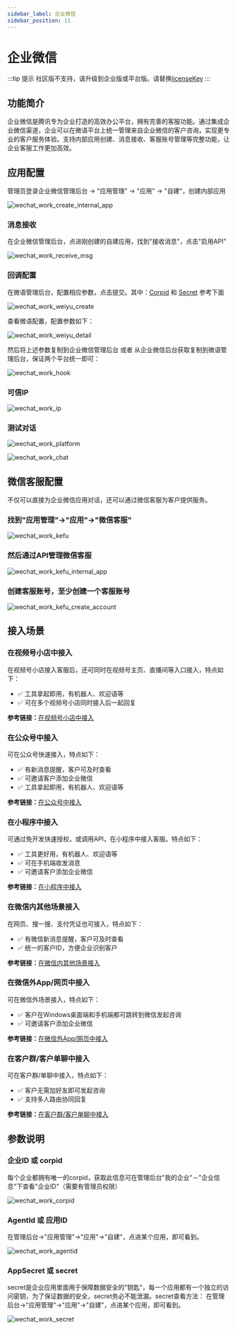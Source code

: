 ```yaml
---
sidebar_label: 企业微信
sidebar_position: 11
---
```


# 企业微信

:::tip 提示
社区版不支持，请升级到企业版或平台版。请替换[licenseKey](../development/license.md)
:::

## 功能简介

企业微信是腾讯专为企业打造的高效办公平台，拥有完善的客服功能。通过集成企业微信渠道，企业可以在微语平台上统一管理来自企业微信的客户咨询，实现更专业的客户服务体验。支持内部应用创建、消息接收、客服账号管理等完整功能，让企业客服工作更加高效。

## 应用配置

管理员登录企业微信管理后台 → "应用管理" → "应用" → "自建"，创建内部应用

![wechat_work_create_internal_app](/img/channel/wechat/wechat_work_create_internal_app.png)

### 消息接收

在企业微信管理后台，点进刚创建的自建应用，找到"接收消息"，点击"启用API"

![wechat_work_receive_msg](/img/channel/wechat/wechat_work_receive_msg.png)

### 回调配置

在微语管理后台，配置相应参数，点击提交。其中：[Corpid](#企业id-或-corpid) 和 [Secret](#appsecret-或-secret) 参考下面

![wechat_work_weiyu_create](/img/channel/wechat/wechat_work_weiyu_create.png)

查看微语配置，配置参数如下：

![wechat_work_weiyu_detail](/img/channel/wechat/wechat_work_weiyu_detail.png)

然后将上述参数复制到企业微信管理后台 或者 从企业微信后台获取复制到微语管理后台，保证两个平台统一即可：

![wechat_work_hook](/img/channel/wechat/wechat_work_hook.png)

### 可信IP

![wechat_work_ip](/img/channel/wechat/wechat_work_ip.png)

### 测试对话

![wechat_work_platform](/img/channel/wechat/wechat_work_platform.png)

![wechat_work_chat](/img/channel/wechat/wechat_work_chat.png)

## 微信客服配置

不仅可以直接为企业微信应用对话，还可以通过微信客服为客户提供服务。

### 找到"应用管理"→"应用"→"微信客服"

![wechat_work_kefu](/img/channel/wechat/wechat_work_kefu.png)

### 然后通过API管理微信客服

![wechat_work_kefu_internal_app](/img/channel/wechat/wechat_work_kefu_internal_app.png)

### 创建客服账号，至少创建一个客服账号

![wechat_work_kefu_create_account](/img/channel/wechat/wechat_work_kefu_create_account.png)

## 接入场景

### 在视频号小店中接入

在视频号小店接入客服后，还可同时在视频号主页、直播间等入口接入，特点如下：

- ✅ 工具拿起即用，有机器人、欢迎语等
- ✅ 可在多个视频号小店同时接入后一起回复

**参考链接：**[在视频号小店中接入](https://work.weixin.qq.com/wework_admin/frame#/app/servicer/scene/channels)

### 在公众号中接入

可在公众号快速接入，特点如下：

- ✅ 有新消息提醒，客户可及时查看
- ✅ 可邀请客户添加企业微信
- ✅ 工具拿起即用，有机器人、欢迎语等

**参考链接：**[在公众号中接入](https://work.weixin.qq.com/wework_admin/frame#/app/servicer/scene/mp)

### 在小程序中接入

可通过免开发快速授权，或调用API，在小程序中接入客服。特点如下：

- ✅ 工具更好用，有机器人、欢迎语等
- ✅ 可在手机端收发消息
- ✅ 可邀请客户添加企业微信

**参考链接：**[在小程序中接入](https://work.weixin.qq.com/wework_admin/frame#/app/servicer/scene/miniprogram)

### 在微信内其他场景接入

在网页、搜一搜、支付凭证也可接入，特点如下：

- ✅ 有微信新消息提醒，客户可及时查看
- ✅ 统一的客户ID，方便企业识别客户

**参考链接：**[在微信内其他场景接入](https://work.weixin.qq.com/wework_admin/frame#/app/servicer/scene/wechatOthers)

### 在微信外App/网页中接入

可在微信外场景接入，特点如下：

- ✅ 客户在Windows桌面端和手机端都可跳转到微信发起咨询
- ✅ 可邀请客户添加企业微信

**参考链接：**[在微信外App/网页中接入](https://work.weixin.qq.com/wework_admin/frame#/app/servicer/scene/wechatOut)

### 在客户群/客户单聊中接入

可在客户群/单聊中接入，特点如下：

- ✅ 客户无需加好友即可发起咨询
- ✅ 支持多人路由协同回复

**参考链接：**[在客户群/客户单聊中接入](https://work.weixin.qq.com/wework_admin/frame#/app/servicer/scene/weCom)

## 参数说明

### 企业ID 或 corpid

每个企业都拥有唯一的corpid，获取此信息可在管理后台"我的企业"－"企业信息"下查看"企业ID"（需要有管理员权限）

![wechat_work_corpid](/img/channel/wechat/wechat_work_corpid.png)

### AgentId 或 应用ID

在管理后台→"应用管理"→"应用"→"自建"，点进某个应用，即可看到。

![wechat_work_agentid](/img/channel/wechat/wechat_work_agentid.png)

### AppSecret 或 secret

secret是企业应用里面用于保障数据安全的"钥匙"，每一个应用都有一个独立的访问密钥，为了保证数据的安全，secret务必不能泄漏。secret查看方法：
在管理后台→"应用管理"→"应用"→"自建"，点进某个应用，即可看到。

![wechat_work_secret](/img/channel/wechat/wechat_work_secret.png)
